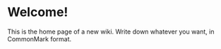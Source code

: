 <!-- BEGIN METADATA
{
  "title": "My wiki",
  "edit_access": "Anonymous",
  "view_access": "Anonymous"
}END METADATA -->
# Welcome!

This is the home page of a new wiki. Write down whatever you want, in CommonMark format.
